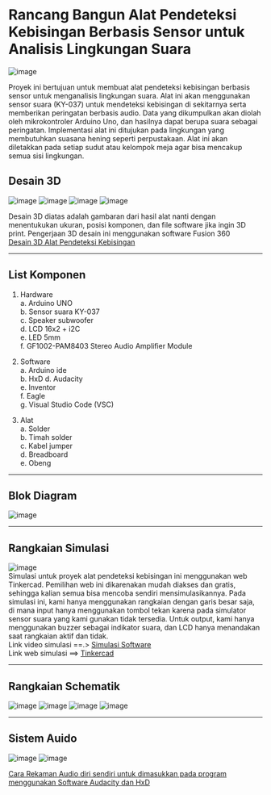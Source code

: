 # Rancang Bangun Alat Pendeteksi Kebisingan Berbasis Sensor untuk Analisis Lingkungan Suara

![image](https://github.com/Renoadith/Projek-Mikrokontroller/assets/168974067/350eb0ba-c08e-4825-985c-01733abdec70)

Proyek ini bertujuan untuk membuat alat pendeteksi kebisingan berbasis sensor untuk menganalisis lingkungan suara. Alat ini akan menggunakan sensor suara (KY-037) untuk mendeteksi kebisingan di sekitarnya serta memberikan peringatan berbasis audio. Data yang dikumpulkan akan diolah oleh mikrokontroler Arduino Uno, dan hasilnya dapat berupa suara sebagai peringatan. Implementasi alat ini ditujukan pada lingkungan yang membutuhkan suasana hening seperti perpustakaan. Alat ini akan diletakkan pada setiap sudut atau kelompok meja agar bisa mencakup semua sisi lingkungan.

## Desain 3D
 
![image](https://github.com/Renoadith/Projek-Mikrokontroller/assets/168979944/85a7ba89-321d-4ff1-a367-43d0feff3b33)
![image](https://github.com/Renoadith/Projek-Mikrokontroller/assets/168979944/3f1941e4-73e7-47b8-a253-5c22787e46cd)
![image](https://github.com/Renoadith/Projek-Mikrokontroller/assets/168979944/ec05c7ae-f840-4222-9692-bf013c5a8df7)
![image](https://github.com/Renoadith/Projek-Mikrokontroller/assets/168979944/3da72351-e29d-472a-8b1f-c3a4b2bfbd89)

Desain 3D diatas adalah gambaran dari hasil alat nanti dengan menentukukan ukuran, posisi komponen, dan file software jika ingin 3D print. Pengerjaan 3D desain ini menggunakan software Fusion 360  
<a href="https://youtu.be/MYmIewiCJK0?si=Z88mito5nbMwKOmb">Desain 3D Alat Pendeteksi Kebisingan</a>

---
## List Komponen
1. Hardware  
   a. Arduino UNO  
   b. Sensor suara KY-037  
   c. Speaker subwoofer   
   d. LCD 16x2 + i2C  
   e. LED 5mm  
   f. GF1002-PAM8403 Stereo Audio Amplifier Module
   
3. Software  
   a. Arduino ide  
   b. HxD
   d. Audacity  
   e. Inventor  
   f. Eagle  
   g. Visual Studio Code (VSC) 
   
5. Alat  
   a. Solder  
   b. Timah solder  
   c. Kabel jumper  
   d. Breadboard  
   e. Obeng  
---
## Blok Diagram  
![image](https://github.com/Renoadith/Projek-Mikrokontroller/assets/168974067/044f7e2e-e520-40c2-83e1-b7b0f8205fd9) 

---
## Rangkaian Simulasi  
![image](https://github.com/Renoadith/Projek-Mikrokontroller/assets/168974067/85ca22a6-ed74-4b18-a4ad-6116f521a506)  
Simulasi untuk proyek alat pendeteksi kebisingan ini menggunakan web Tinkercad. Pemilihan web ini dikarenakan mudah diakses dan gratis, sehingga kalian semua bisa mencoba sendiri mensimulasikannya. Pada simulasi ini, kami hanya menggunakan rangkaian dengan garis besar saja, di mana input hanya menggunakan tombol tekan karena pada simulator sensor suara yang kami gunakan tidak tersedia. Untuk output, kami hanya menggunakan buzzer sebagai indikator suara, dan LCD hanya menandakan saat rangkaian aktif dan tidak.  
Link video simulasi ==.> <a href="https://youtu.be/cqOJ23cZhoI?si=dtuSKsLPAU53A1Sa">Simulasi Software</a>  
Link web simulasi ==> <a href="https://www.tinkercad.com/things/jV3vWOUGUW2-simulasi/editel">Tinkercad</a>

---
## Rangkaian Schematik
![image](https://github.com/Renoadith/Projek-Mikrokontroller/assets/168974067/c88580ec-2b27-44fd-a577-7934d52eb0f1)
![image](https://github.com/Renoadith/Projek-Mikrokontroller/assets/168974067/8d4a1f71-460a-4c50-ac2c-bce17f3a6d7a)
![image](https://github.com/Renoadith/Projek-Mikrokontroller/assets/168974067/1ba611ad-98a0-4d11-b012-2c81b5424951)
![image](https://github.com/Renoadith/Projek-Mikrokontroller/assets/168974067/6534751c-41b9-42c2-aa92-39730f7b03ba)

---
## Sistem Auido
![image](https://github.com/Renoadith/Projek-Mikrokontroller/assets/168974067/31788840-6017-4436-a93f-9abfd1e0c013)
![image](https://github.com/Renoadith/Projek-Mikrokontroller/assets/168974067/fb3e670c-983c-4cfe-8e1b-df53758e2d61)

<a href="https://youtu.be/W0XZ7WrG6vU">Cara Rekaman Audio diri sendiri untuk dimasukkan pada program menggunakan Software Audacity dan HxD</a>






